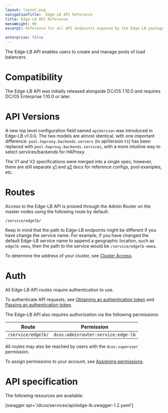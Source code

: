 ```yaml
---
layout: layout.pug
navigationTitle:  Edge-LB API Reference
title: Edge-LB API Reference
menuWeight: 90
excerpt: Reference for all API endpoints exposed by the Edge-LB package

enterprise: false
---
```


The Edge-LB API enables users to create and manage pools of load balancers.

# Compatibility

The Edge-LB API was initially released alongside DC/OS 1.10.0 and requires DC/OS Enterprise 1.10.0 or later.

# API Versions

A new top level configuration field named `apiVersion` was introduced in Edge-LB v1.0.0. The two models are almost identical, with one important difference: `pool.haproxy.backends.servers` (in apiVersion `V1`) has been replaced with `pool.haproxy.backends.services`, with a more intuitive way to select services/backends for HAProxy.

The V1 and V2 specifications were merged into a single spec; however, there are still separate [v1](/pool-configuration/v1-examples/) and [v2](/pool-configuration/v2-examples/) docs for reference configs, pool examples, etc.

# Routes

Access to the Edge-LB API is proxied through the Admin Router on the master nodes using the following route by default:

```
/service/edgelb/
```

Keep in mind that the path to Edge-LB endpoints might be different if you have change the service name. For example, if you have changed the default Edge-LB service name to append a geographic location, such as `edgelb-emea`, then the path to the service would be `/service/edgelb-emea`.

To determine the address of your cluster, see [Cluster Access](/dcos/1.12/api/access/).

# Auth

All Edge-LB API routes require authentication to use.

To authenticate API requests, see [Obtaining an authentication token](/dcos/1.12/security/ent/iam-api/#obtaining-an-authentication-token) and [Passing an authentication token](/dcos/1.12/security/ent/iam-api/#passing-an-authentication-token).

The Edge-LB API also requires authorization via the following permissions:

| Route | Permission |
|-------|----------|
| `/service/edgelb/` | `dcos:adminrouter:service:edge-lb` |

All routes may also be reached by users with the `dcos:superuser` permission.

To assign permissions to your account, see [Assigning permissions](/dcos/1.12/security/ent/perms-reference/).

# API specification

The following resources are available:

[swagger api='/dcos/services/api/edge-lb.swagger-1.2.yaml']

